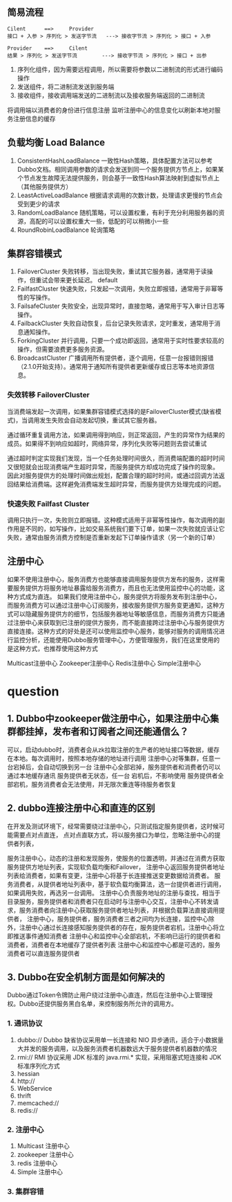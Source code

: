 ## 简易流程

	Cilent		==> 	Provider
	接口 + 入参 > 序列化 > 发送字节流	---> 接收字节流 > 序列化 > 接口 + 入参

	Provider	==> 	Cilent
	结果 > 序列化 > 发送字节流		---> 接收字节流 > 序列化 > 接口 + 出参

1.	序列化组件，因为需要远程调用，所以需要将参数以二进制流的形式进行编码操作
2.	发送组件，将二进制流发送到服务端
3.	接收组件，接收调用端发送的二进制流以及接收服务端返回的二进制流

将调用端以消费者的身份进行信息注册
监听注册中心的信息变化以刷新本地对服务注册信息的缓存

## 负载均衡 Load Balance

1.	ConsistentHashLoadBalance	一致性Hash策略，具体配置方法可以参考Dubbo文档。相同调用参数的请求会发送到同一个服务提供方节点上，如果某个节点发生故障无法提供服务，则会基于一致性Hash算法映射到虚拟节点上（其他服务提供方）
2.	LeastActiveLoadBalance		根据请求调用的次数计数，处理请求更慢的节点会受到更少的请求
3.	RandomLoadBalance			随机策略，可以设置权重，有利于充分利用服务器的资源，高配的可以设置权重大一些，低配的可以稍微小一些
4.	RoundRobinLoadBalance		轮询策略


## 集群容错模式

1.	FailoverCluster		失败转移，当出现失败，重试其它服务器，通常用于读操作，但重试会带来更长延迟。 default
2.	FailfastCluster 	快速失败，只发起一次调用，失败立即报错，通常用于非幂等性的写操作。
3.	FailsafeCluster		失败安全，出现异常时，直接忽略，通常用于写入审计日志等操作。 
4.	FailbackCluster 	失败自动恢复，后台记录失败请求，定时重发，通常用于消息通知操作。
5.	ForkingCluster		并行调用，只要一个成功即返回，通常用于实时性要求较高的操作，但需要浪费更多服务资源。
6.	BroadcastCluster	广播调用所有提供者，逐个调用，任意一台报错则报错（2.1.0开始支持）。通常用于通知所有提供者更新缓存或日志等本地资源信息。


### 失效转移 FailoverCluster 
当消费端发起一次调用，如果集群容错模式选择的是FailoverCluster模式(缺省模式)，当调用发生失败会自动发起切换，重试其它服务器。


通过循环重复调用方法，如果调用得到响应，则正常返回，产生的异常作为结果的成员。如果得不到响应如超时，网络异常，序列化失败等问题则去尝试重试

通过超时判定实现我们发现，当一个任务处理时间很久，而消费端配置的超时时间又很短就会出现消费端产生超时异常，而服务提供方却成功完成了操作的现象。
因此对服务提供方的处理时间做出规划，配置合理的超时时间，或通过回调方法返回结果给消费端。这样避免消费端发生超时异常，而服务提供方处理完成的问题。

### 快速失败 Failfast Cluster
调用只执行一次，失败则立即报错。这种模式适用于非幂等性操作，每次调用的副作用是不同的，如写操作，比如交易系统我们要下订单，如果一次失败就应该让它失败，通常由服务消费方控制是否重新发起下订单操作请求（另一个新的订单）



## 注册中心
如果不使用注册中心，服务消费方也能够直接调用服务提供方发布的服务，这样需要服务提供方将服务地址暴露给服务消费方，而且也无法使用监控中心的功能，这种方式成为直连。
如果我们使用注册中心，服务提供方将服务发布到注册中心，而服务消费方可以通过注册中心订阅服务，接收服务提供方服务变更通知，这种方式可以隐藏服务提供方的细节，包括服务器地址等敏感信息，而服务消费方只能通过注册中心来获取到已注册的提供方服务，而不能直接跨过注册中心与服务提供方直接连接。这种方式的好处是还可以使用监控中心服务，能够对服务的调用情况进行监控分析，还能使用Dubbo服务管理中心，方便管理服务，我们在这里使用的是这种方式，也推荐使用这种方式

Multicast注册中心
Zookeeper注册中心
Redis注册中心
Simple注册中心


# question

## 1. Dubbo中zookeeper做注册中心，如果注册中心集群都挂掉，发布者和订阅者之间还能通信么？ 

可以，启动dubbo时，消费者会从zk拉取注册的生产者的地址接口等数据，缓存在本地。每次调用时，按照本地存储的地址进行调用
注册中心对等集群，任意一台宕掉后，会自动切换到另一台 
注册中心全部宕掉，服务提供者和消费者仍可以通过本地缓存通讯 
服务提供者无状态，任一台 宕机后，不影响使用 
服务提供者全部宕机，服务消费者会无法使用，并无限次重连等待服务者恢复 
## 2. dubbo连接注册中心和直连的区别 
在开发及测试环境下，经常需要绕过注册中心，只测试指定服务提供者，这时候可能需要点对点直连， 
点对点直联方式，将以服务接口为单位，忽略注册中心的提供者列表，

服务注册中心，动态的注册和发现服务，使服务的位置透明，并通过在消费方获取服务提供方地址列表，实现软负载均衡和Failover， 注册中心返回服务提供者地址列表给消费者，如果有变更，注册中心将基于长连接推送变更数据给消费者。 
服务消费者，从提供者地址列表中，基于软负载均衡算法，选一台提供者进行调用，如果调用失败，再选另一台调用。
注册中心负责服务地址的注册与查找，相当于目录服务，服务提供者和消费者只在启动时与注册中心交互，注册中心不转发请求，服务消费者向注册中心获取服务提供者地址列表，并根据负载算法直接调用提供者，
注册中心，服务提供者，服务消费者三者之间均为长连接，监控中心除外，注册中心通过长连接感知服务提供者的存在，服务提供者宕机，注册中心将立即推送事件通知消费者 
注册中心和监控中心全部宕机，不影响已运行的提供者和消费者，消费者在本地缓存了提供者列表 
注册中心和监控中心都是可选的，服务消费者可以直连服务提供者

## 3. Dubbo在安全机制方面是如何解决的 
Dubbo通过Token令牌防止用户绕过注册中心直连，然后在注册中心上管理授权。Dubbo还提供服务黑白名单，来控制服务所允许的调用方。


### 1. 通讯协议
1.  dubbo://    Dubbo 缺省协议采用单一长连接和 NIO 异步通讯，适合于小数据量大并发的服务调用，以及服务消费者机器数远大于服务提供者机器数的情况
2.  rmi://      RMI 协议采用 JDK 标准的 java.rmi.* 实现，采用阻塞式短连接和 JDK 标准序列化方式
3.  hessian
4.  http://
5.  WebService
6.  thrift
7.  memcached://
8.  redis://

### 2. 注册中心
1.  Multicast 注册中心
2.  zookeeper 注册中心
3.  redis 注册中心
4.  Simple 注册中心

### 3. 集群容错

